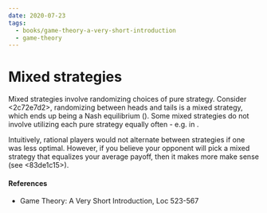 ```yaml
---
date: 2020-07-23
tags:
  - books/game-theory-a-very-short-introduction
  - game-theory
---
```


# Mixed strategies
Mixed strategies involve randomizing choices of pure strategy. Consider <2c72e7d2>, randomizing
between heads and tails is a mixed strategy, which ends up being a Nash equilibrium (<e02e222e>).
Some mixed strategies do not involve utilizing each pure strategy equally often - e.g. in
<e0d2a73b>.

Intuitively, rational players would not alternate between strategies if one was less optimal.
However, if you believe your opponent will pick a mixed strategy that equalizes your average
payoff, then it makes more make sense (see <83de1c15>).

#### References
- Game Theory: A Very Short Introduction, Loc 523-567
